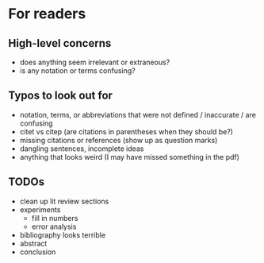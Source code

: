 # For readers

## High-level concerns
* does anything seem irrelevant or extraneous?
* is any notation or terms confusing?

## Typos to look out for
* notation, terms, or abbreviations that were not defined / inaccurate / are confusing
* citet vs citep (are citations in parentheses when they should be?)
* missing citations or references (show up as question marks)
* dangling sentences,  incomplete ideas
* anything that looks weird (I may have missed something in the pdf)

## TODOs
* clean up lit review sections
* experiments
  * fill in numbers
  * error analysis
* bibliography looks terrible
* abstract
* conclusion
